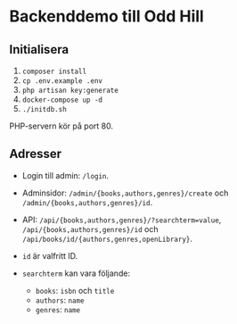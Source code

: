 # Backenddemo till Odd Hill
## Initialisera
1. `composer install`
2. `cp .env.example .env`
3. `php artisan key:generate`
4. `docker-compose up -d`
5. `./initdb.sh`

PHP-servern kör på port 80.

## Adresser
* Login till admin: `/login`.
* Adminsidor: `/admin/{books,authors,genres}/create` och `/admin/{books,authors,genres}/id`.
* API: `/api/{books,authors,genres}/?searchterm=value`, `/api/{books,authors,genres}/id` och `/api/books/id/{authors,genres,openLibrary}`.

* `id` är valfritt ID.
* `searchterm` kan vara följande:
    * `books`: `isbn` och `title`
    * `authors`: `name`
    * `genres`: `name`